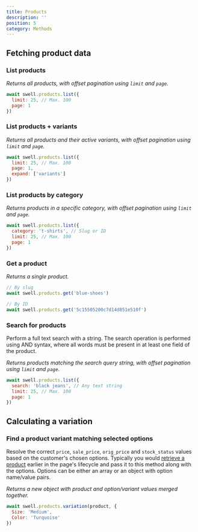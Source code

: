 ```yaml
---
title: Products
description: ''
position: 5
category: Methods
---
```


## Fetching product data

### List products

_Returns all products, with offset pagination using `limit` and `page`._

```javascript
await swell.products.list({
  limit: 25, // Max. 100
  page: 1
})
```

### List products + variants

_Returns all products and their active variants, with offset pagination using `limit` and `page`._

```javascript
await swell.products.list({
  limit: 25, // Max. 100
  page: 1,
  expand: ['variants']
})
```

### List products by category

_Returns products in a specific category, with offset pagination using `limit` and `page`._

```javascript
await swell.products.list({
  category: 't-shirts', // Slug or ID
  limit: 25, // Max. 100
  page: 1
})
```

### Get a product

_Returns a single product._

```javascript
// By slug
await swell.products.get('blue-shoes')

// By ID
await swell.products.get('5c15505200c7d14d851e510f')
```

### Search for products

Perform a full text search with a string. The search operation is performed using AND syntax, where all words must be present in at least one field of the product.

_Returns products matching the search query string, with offset pagination using `limit` and `page`._

```javascript
await swell.products.list({
  search: 'black jeans', // Any text string
  limit: 25, // Max. 100
  page: 1
})
```

## Calculating a variation

### Find a product variant matching selected options

Resolve the correct `price`, `sale_price`, `orig_price` and `stock_status` values based on the customer's chosen options. Typically you would <a href="/docs/js/products#get-a-product">retrieve a product</a> earlier in the page's lifecycle and pass it to this method along with the options. Options can be either an array or an object with option name/value pairs.

_Returns a new object with product and option/variant values merged together._

```javascript
await swell.products.variation(product, {
  Size: 'Medium',
  Color: 'Turquoise'
})
```
